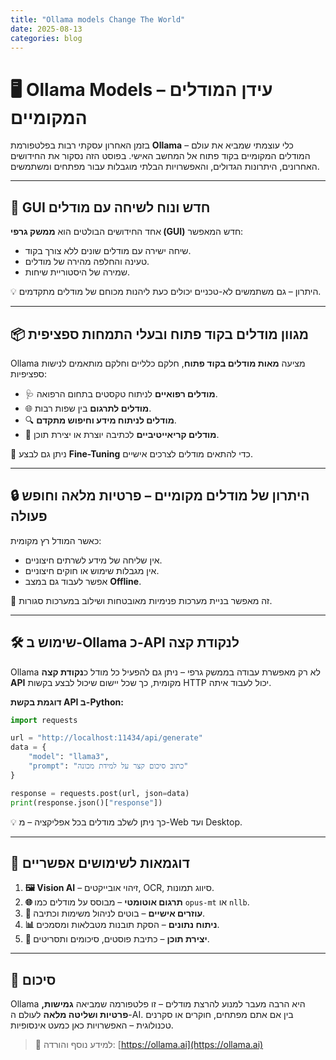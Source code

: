 ```yaml
---
title: "Ollama models Change The World"
date: 2025-08-13
categories: blog
---
```


# 🖥️ Ollama Models – עידן המודלים המקומיים

בזמן האחרון עסקתי רבות בפלטפורמת **Ollama** – כלי עוצמתי שמביא את עולם המודלים המקומיים בקוד פתוח אל המחשב האישי. בפוסט הזה נסקור את החידושים האחרונים, היתרונות הגדולים, והאפשרויות הבלתי מוגבלות עבור מפתחים ומשתמשים.

---

## 💬 GUI חדש ונוח לשיחה עם מודלים

אחד החידושים הבולטים הוא **ממשק גרפי (GUI)** חדש המאפשר:

* שיחה ישירה עם מודלים שונים ללא צורך בקוד.
* טעינה והחלפה מהירה של מודלים.
* שמירה של היסטוריית שיחות.

💡 היתרון – גם משתמשים לא-טכניים יכולים כעת ליהנות מכוחם של מודלים מתקדמים.

---

## 📦 מגוון מודלים בקוד פתוח ובעלי התמחות ספציפית

Ollama מציעה **מאות מודלים בקוד פתוח**, חלקם כלליים וחלקם מותאמים לנישות ספציפיות:

* 🩺 **מודלים רפואיים** לניתוח טקסטים בתחום הרפואה.
* 🌐 **מודלים לתרגום** בין שפות רבות.
* 🔍 **מודלים לניתוח מידע וחיפוש מתקדם**.
* 🎨 **מודלים קריאייטיביים** לכתיבה יוצרת או יצירת תוכן.

📌 ניתן גם לבצע **Fine-Tuning** כדי להתאים מודלים לצרכים אישיים.

---

## 🔒 היתרון של מודלים מקומיים – פרטיות מלאה וחופש פעולה

כאשר המודל רץ מקומית:

* אין שליחה של מידע לשרתים חיצוניים.
* אין מגבלות שימוש או חוקים חיצוניים.
* אפשר לעבוד גם במצב **Offline**.

🚀 זה מאפשר בניית מערכות פנימיות מאובטחות ושילוב במערכות סגורות.

---

## 🛠️ שימוש ב-Ollama כ-API לנקודת קצה

Ollama לא רק מאפשרת עבודה בממשק גרפי – ניתן גם להפעיל כל מודל כ**נקודת קצה API** מקומית, כך שכל יישום שיכול לבצע בקשות HTTP יכול לעבוד איתה.

**דוגמת בקשת API ב-Python:**

```python
import requests

url = "http://localhost:11434/api/generate"
data = {
    "model": "llama3",
    "prompt": "כתוב סיכום קצר על למידת מכונה"
}

response = requests.post(url, json=data)
print(response.json()["response"])
```

💡 כך ניתן לשלב מודלים בכל אפליקציה – מ-Web ועד Desktop.

---

## 🌟 דוגמאות לשימושים אפשריים

1. **🖼️ Vision AI** – זיהוי אובייקטים, OCR, סיווג תמונות.
2. **🌐 תרגום אוטומטי** – מבוסס על מודלים כמו `opus-mt` או `nllb`.
3. **🤖 עוזרים אישיים** – בוטים לניהול משימות וכתיבה.
4. **📊 ניתוח נתונים** – הסקת תובנות מטבלאות ומסמכים.
5. **📝 יצירת תוכן** – כתיבת פוסטים, סיכומים ותסריטים.

---

## 🎯 סיכום

Ollama היא הרבה מעבר למנוע להרצת מודלים – זו פלטפורמה שמביאה **גמישות, פרטיות ושליטה מלאה** לעולם ה-AI. בין אם אתם מפתחים, חוקרים או סקרנים טכנולוגית – האפשרויות כאן כמעט אינסופיות.

> 🔗 למידע נוסף והורדה: [https://ollama.ai](https://ollama.ai)
